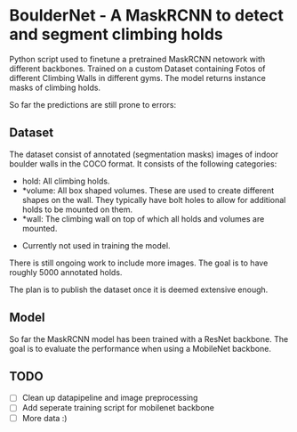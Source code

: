 # BoulderNet - A MaskRCNN to detect and segment climbing holds

Python script used to finetune a pretrained MaskRCNN netowork with different backbones. Trained on a custom Dataset containing Fotos of different Climbing Walls in different gyms.
The model returns instance masks of climbing holds.

So far the predictions are still prone to errors:




## Dataset

The dataset consist of annotated (segmentation masks) images of indoor boulder walls in the COCO format. It consists of the following categories:

- hold: All climbing holds. 
- *volume: All box shaped volumes. These are used to create different shapes on the wall. They typically have bolt holes to allow for additional holds to be mounted on them.
- *wall: The climbing wall on top of which all holds and volumes are mounted.

* Currently not used in training the model.

There is still ongoing work to include more images. The goal is to have roughly 5000 annotated holds.

The plan is to publish the dataset once it is deemed extensive enough.

## Model

So far the MaskRCNN model has been trained with a ResNet backbone. The goal is to evaluate the performance when using a MobileNet backbone.

## TODO

- [ ] Clean up datapipeline and image preprocessing
- [ ] Add seperate training script for mobilenet backbone
- [ ] More data :)
